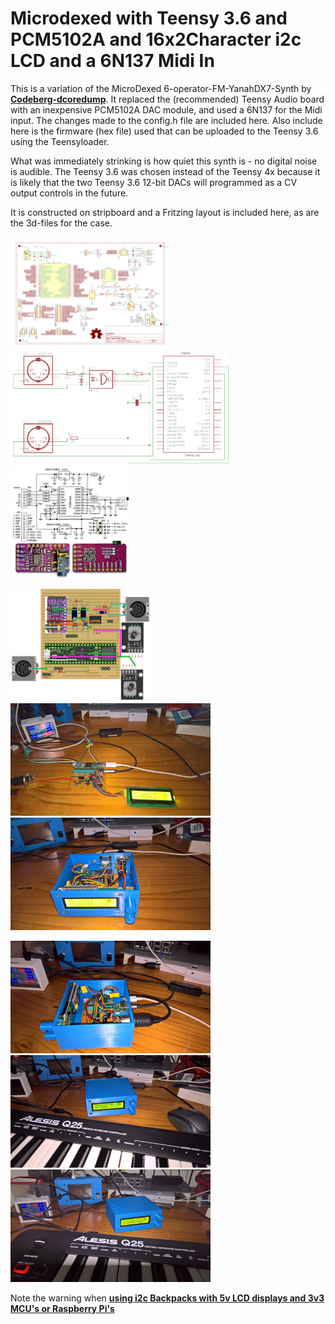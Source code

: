 # Microdexed with Teensy 3.6 and PCM5102A and 16x2Character i2c LCD and a 6N137 Midi In

This is a variation of the MicroDexed 6-operator-FM-YanahDX7-Synth by [**Codeberg-dcoredump**](https://codeberg.org/dcoredump/MicroDexed). It replaced the (recommended) Teensy Audio board with an inexpensive PCM5102A DAC module, and used a 6N137 for the Midi input. The changes made to the config.h file are included here. Also include here is the firmware (hex file) used that can be uploaded to the Teensy 3.6 using the Teensyloader.

What was immediately strinking is how quiet this synth is - no digital noise is audible. The Teensy 3.6 was chosen instead of the Teensy 4x because it is likely that the two Teensy 3.6 12-bit DACs will programmed as a CV output controls in the future.

It is constructed on stripboard and a Fritzing layout is included here, as are the 3d-files for the case. 

<p align="left">
<img src="OriginalSchematic.png" height="180" /> 
<img src="6N137Midi.png" height="180" /> 
<img src="pcm5102a-doubleLDO.jpg" height="180" /> 
</p>

<p align="left">
<img src="Microdex1.jpg" height="180" /> 
<img src="images/md1.jpg" height="180" /> 
<img src="images/md2.jpg" height="180" /> 
</p>

<p align="left">
<img src="images/md3.jpg" height="180" /> 
<img src="images/md4.jpg" height="180" /> 
<img src="images/md5.jpg" height="180" /> 
</p>

Note the warning when [**using i2c Backpacks with 5v LCD displays and 3v3 MCU's or Raspberry Pi's**](https://github.com/TobiasVanDyk/Microdexed-Synth-Variations/tree/main/i2cbackpack)
